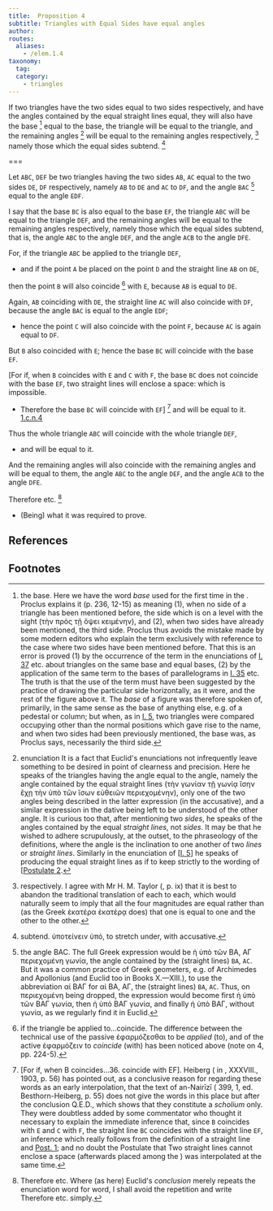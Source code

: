 ```yaml
---
title:  Proposition 4
subtitle: Triangles with Equal Sides have equal angles
author:
routes:
  aliases:
    - /elem.1.4
taxonomy:
  tag:
  category:
    - triangles
---
```


If two triangles have the two sides equal to two sides respectively, and have the angles contained by the equal straight lines equal, they will also have the base [^3] equal to the base, the triangle will be equal to the triangle, and the remaining angles [^1] will be equal to the remaining angles respectively, [^2] namely those which the equal sides subtend. [^4]


===

Let `ABC`, `DEF` be two triangles having the two sides `AB`, `AC` equal to the two sides `DE`, `DF` respectively, namely `AB` to `DE` and `AC` to `DF`, and the angle `BAC` [^5]  equal to the angle `EDF`.

I say that the base `BC` is also equal to the base `EF`, the triangle `ABC` will be equal to the triangle `DEF`, and the remaining angles will be equal to the remaining angles respectively, namely those which the equal sides subtend, that is, the angle `ABC` to the angle `DEF`, and the angle `ACB` to the angle `DFE`.

For, if the triangle `ABC` be applied to the triangle `DEF`, 

- and if the point `A` be placed on the point `D` and the straight line `AB` on `DE`,

then the point `B` will also coincide [^6] with `E`, because `AB` is equal to `DE`.

Again, `AB` coinciding with `DE`, the straight line `AC` will also coincide with `DF`, because the angle `BAC` is equal to the angle `EDF`; 

- hence the point `C` will also coincide with the point `F`, because `AC` is again equal to `DF`.

But `B` also coincided with `E`; hence the base `BC` will coincide with the base `EF`.

[For if, when `B` coincides with `E` and `C` with `F`, the base `BC` does not coincide with the base `EF`, two straight lines will enclose a space: which is impossible. 

- Therefore the base `BC` will coincide with `EF`] [^7] and will be equal to it. [1.c.n.4]

Thus the whole triangle `ABC` will coincide with the whole triangle `DEF`, 

- and will be equal to it.

And the remaining angles will also coincide with the remaining angles and will be equal to them, the angle `ABC` to the angle `DEF`, and the angle `ACB` to the angle `DFE`.

Therefore etc. [^8]

- (Being) what it was required to prove.

## References

[1.c.n.4]: /elem.1.c.n.4 "Book 1 - Common Notion 4"

## Footnotes

[^1]: enunciation
    It is a fact that Euclid's enunciations not infrequently leave something to be desired in point of clearness and precision. Here he speaks of the triangles having <quote>the angle equal to the angle, namely the angle contained by the equal straight lines</quote> (<foreign lang="greek">τὴν γωνίαν τῇ γωνίᾳ ἴσην ἔχῃ τὴν ὑπὸ τῶν ἴσων εὐθειῶν περιεχομένην</foreign>), only one of the two angles being described in the latter expression (in the accusative), and a similar expression in the dative being left to be understood of the other angle. It is curious too that, after mentioning two <quote><em>sides</em>,</quote> he speaks of the angles contained by the equal <quote><em>straight lines</em>,</quote> not <quote><em>sides</em>.</quote>
It may be that he wished to adhere scrupulously, at the outset, to the phraseology of the definitions, where the angle is the inclination to one another of two <em>lines</em> or <em>straight lines</em>. Similarly in the enunciation of [<a href="/elem.1.5">I. 5</a>] he speaks of producing the equal <quote>straight lines</quote> as if to keep strictly to the wording of [<a href="/elem.1.post.2">Postulate 2</a>.

[^2]: respectively.
    I agree with Mr H. M. Taylor (<title>Euclid</title>, p. ix) that it is best to abandon the traditional translation of <quote>each to each,</quote>
which would naturally seem to imply that all the four magnitudes are equal rather than (as the Greek <foreign lang="greek">ὲκατέρα ὲκατέρᾳ</foreign> does) that one is equal to one and the other to the other.

[^3]: the base.
    Here we have the word <em>base</em> used for the first time in the <title>Elements</title>. Proclus explains it (<xref n="Proc. p. 236, 12-15" from="ROOT" to="DITTO">p. 236, 12-15</xref>) as meaning (1), when no side of a triangle has been mentioned before, the side <quote>which is on a level with the sight</quote> (<foreign lang="greek">τὴν πρὸς τῇ ὄψει κειμένην</foreign>), and (2), when two sides have already been mentioned, the third side. Proclus thus avoids the mistake made by some modern editors who explain the term exclusively with reference to the case where two sides have been mentioned before. That this is an error is proved (1) by the occurrence of the term in the enunciations of <a href="/elem.1.37">I. 37</a> etc. about triangles on the same base and equal bases, (2) by the application of the same term to the bases of parallelograms in <a href="/elem.1.35">I. 35</a> etc. The truth is that the use of the term must have been suggested by the practice of drawing the particular side horizontally, as it were, and the rest of the figure above it. The <em>base</em> of a figure was therefore spoken of, primarily, in the same sense as the base of anything <pb n="249"/>else, e.g. of a pedestal or column; but when, as in <a href="/elem.1.5">I. 5</a>, two triangles were compared occupying other than the normal positions which gave rise to the name, and when two sides had been previously mentioned, the base was, as Proclus says, necessarily the third side.

[^4]: subtend.
    <foreign lang="greek">ὑποτείνειν ὑπό</foreign>, <quote>to stretch under,</quote>
with accusative.

[^5]: the angle BAC.
    The full Greek expression would be <foreign lang="greek">ἡ ὑπὸ τῶν ΒΑ, ΑΓ περιεχομένη γωνία</foreign>, <quote>the angle contained by the (straight lines) `BA`, `AC`.</quote>
But it was a common practice of Greek geometers, e.g. of Archimedes and Apollonius (and Euclid too in Books X.—XIII.), to use the abbreviation <foreign lang="greek">αἱ ΒΑΓ</foreign> for <foreign lang="greek">αἱ ΒΑ, ΑΓ</foreign>, <quote>the (straight lines) `BA`, `AC`.</quote>
Thus, on <foreign lang="greek">περιεχομένη</foreign> being dropped, the expression would become first <foreign lang="greek">ἡ ὑπὸ τῶν ΒΑΓ γωνία</foreign>, then <foreign lang="greek">ἡ ὑπὸ ΒΑΓ γωνία</foreign>, and finally <foreign lang="greek">ἡ ὑπὸ ΒΑΓ</foreign>, without <foreign lang="greek">γωνία</foreign>, as we regularly find it in Euclid.

[^6]: if the triangle be applied to...coincide.
    The difference between the technical use of the passive <foreign lang="greek">ἐφαρμόζεσθαι</foreign> <quote>to be <em>applied</em> (to),</quote> and of the active <foreign lang="greek">ἐφαρμόζειν</foreign> <quote>to <em>coincide</em> (with)</quote>
has been noticed above (note on <title>Common Notion</title> 4, pp. 224-5).

[^7]: [For if, when B coincides...36. coincide with EF].
    Heiberg (<title>Paralipomena su Euklid</title> in <title>Hermes</title>, XXXVIII., 1903, p. 56) has pointed out, as a conclusive reason for regarding these words as an early interpolation, that the text of an-Nairīzī (<title>Codex Leidensis</title> 399, 1, ed. Besthorn-Heiberg, p. 55) does not give the words in this place but after the conclusion Q.E.D., which shows that they constitute a <em>scholium</em> only. They were doubtless added by some commentator who thought it necessary to explain the immediate inference that, since `B` coincides with `E` and `C` with `F`, the straight line `BC` coincides with the straight line `EF`, an inference which really follows from the definition of a straight line and <a href="/elem.1.post.1">Post. 1</a>; and no doubt the Postulate that <quote>Two straight lines cannot enclose a space</quote> (afterwards placed among the <title>Common Notions</title>) was interpolated at the same time.
[^8]: Therefore etc.
    Where (as here) Euclid's <em>conclusion</em> merely repeats the enunciation word for word, I shall avoid the repetition and write <quote>Therefore etc.</quote>
simply.

